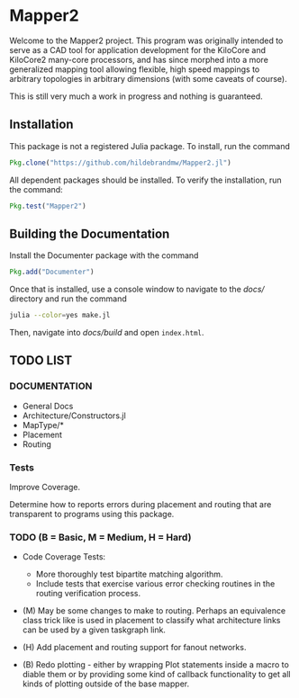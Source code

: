 # Mapper2

Welcome to the Mapper2 project. This program was originally intended to serve
as a CAD tool for application development for the KiloCore and KiloCore2
many-core processors, and has since morphed into a more generalized mapping
tool allowing flexible, high speed mappings to arbitrary topologies in arbitrary
dimensions (with some caveats of course).

This is still very much a work in progress and nothing is guaranteed.

## Installation

This package is not a registered Julia package. To install, run the command

```julia
Pkg.clone("https://github.com/hildebrandmw/Mapper2.jl")
```

All dependent packages should be installed. To verify the installation, run
the command:

```julia
Pkg.test("Mapper2")
```

## Building the Documentation

Install the Documenter package with the command

```julia
Pkg.add("Documenter")
```
Once that is installed, use a console window to navigate to the *docs/*
directory and run the command

```bash
julia --color=yes make.jl
```

Then, navigate into *docs/build* and open `index.html`.

## TODO LIST

### DOCUMENTATION
* General Docs
* Architecture/Constructors.jl
* MapType/\*
* Placement
* Routing

### Tests
Improve Coverage.

Determine how to reports errors during placement and routing that are
transparent to programs using this package.

### TODO (B = Basic, M = Medium, H = Hard)
*   Code Coverage Tests:
    - More thoroughly test bipartite matching algorithm.
    - Include tests that exercise various error checking routines in the routing
    verification process.

*   (M) May be some changes to make to routing. Perhaps an equivalence class
    trick like is used in placement to classify what architecture links can be
    used by a given taskgraph link.

*   (H) Add placement and routing support for fanout networks.

*   (B) Redo plotting - either by wrapping Plot statements inside a macro to
    diable them or by providing some kind of callback functionality to get all
    kinds of plotting outside of the base mapper.
